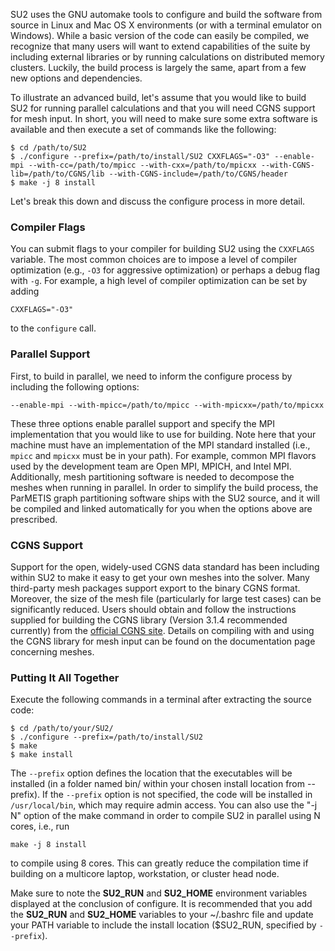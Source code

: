 SU2 uses the GNU automake tools to configure and build the software from source in Linux and Mac OS X environments (or with a terminal emulator on Windows). While a basic version of the code can easily be compiled, we recognize that many users will want to extend capabilities of the suite by including external libraries or by running calculations on distributed memory clusters. Luckily, the build process is largely the same, apart from a few new options and dependencies.

To illustrate an advanced build, let's assume that you would like to build SU2 for running parallel calculations and that you will need CGNS support for mesh input. In short, you will need to make sure some extra software is available and then execute a set of commands like the following:
```
$ cd /path/to/SU2
$ ./configure --prefix=/path/to/install/SU2 CXXFLAGS="-O3" --enable-mpi --with-cc=/path/to/mpicc --with-cxx=/path/to/mpicxx --with-CGNS-lib=/path/to/CGNS/lib --with-CGNS-include=/path/to/CGNS/header
$ make -j 8 install
```

Let's break this down and discuss the configure process in more detail.

### Compiler Flags
You can submit flags to your compiler for building SU2 using the `CXXFLAGS` variable. The most common choices are to impose a level of compiler optimization (e.g., `-O3` for aggressive optimization) or perhaps a debug flag with `-g`. For example, a high level of compiler optimization can be set by adding 
```
CXXFLAGS="-O3"
```
to the `configure` call.

### Parallel Support
First, to build in parallel, we need to inform the configure process by including the following options:
```
--enable-mpi --with-mpicc=/path/to/mpicc --with-mpicxx=/path/to/mpicxx
```
These three options enable parallel support and specify the MPI implementation that you would like to use for building. Note here that your machine must have an implementation of the MPI standard installed (i.e., `mpicc` and `mpicxx` must be in your path). For example, common MPI flavors used by the development team are Open MPI, MPICH, and Intel MPI. Additionally, mesh partitioning software is needed to decompose the meshes when running in parallel. In order to simplify the build process, the ParMETIS graph partitioning software ships with the SU2 source, and it will be compiled and linked automatically for you when the options above are prescribed.

### CGNS Support

Support for the open, widely-used CGNS data standard has been including within SU2 to make it easy to get your own meshes into the solver. Many third-party mesh packages support export to the binary CGNS format. Moreover, the size of the mesh file (particularly for large test cases) can be significantly reduced. Users should obtain and follow the instructions supplied for building the CGNS library (Version 3.1.4 recommended currently) from the [official CGNS site](http://cgns.github.io). Details on compiling with and using the CGNS library for mesh input can be found on the documentation page concerning meshes.

### Putting It All Together
Execute the following commands in a terminal after extracting the source code: 
```
$ cd /path/to/your/SU2/
$ ./configure --prefix=/path/to/install/SU2
$ make
$ make install
```
The `--prefix` option defines the location that the executables will be installed (in a folder named bin/ within your chosen install location from --prefix). If the `--prefix` option is not specified, the code will be installed in `/usr/local/bin`, which may require admin access. You can also use the "-j N" option of the make command in order to compile SU2 in parallel using N cores, i.e., run
```
make -j 8 install
```
to compile using 8 cores. This can greatly reduce the compilation time if building on a multicore laptop, workstation, or cluster head node. 

Make sure to note the **SU2_RUN** and **SU2_HOME** environment variables displayed at the conclusion of configure. It is recommended that you add the **SU2_RUN** and **SU2_HOME** variables to your ~/.bashrc file and update your PATH variable to include the install location ($SU2_RUN, specified by `--prefix`).